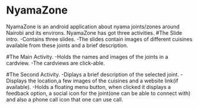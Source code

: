 # NyamaZone
NyamaZone is an android application about nyama joints/zones around Nairobi and its environs.
NyamaZone has got three activities.
  #The Slide intro.
    -Contains three slides.
    -The slides contain images of different cuisines available from these joints and a brief description.
    
  #The Main Activity.
    -Holds the names and images of the joints in a cardview.
    -The cardviews are click-able.
    
  #The Second Activity.
    -Diplays a brief description of the selected joint.
    -Displays the location,a few images of the cuisines and a website link(if available).
    -Holds a floating menu button, when clicked it displays a feedback option, a social icon for the joint(one can be able to connect with)
     and also a phone call icon that one can use call.
    
    

